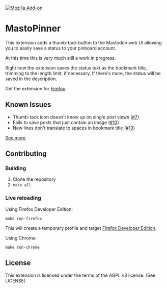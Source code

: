 [![Mozilla Add-on](https://img.shields.io/amo/users/mastopinner?style=flat-square)](https://addons.mozilla.org/en-US/firefox/addon/mastopinner/)

# MastoPinner

This extension adds a thumb-tack button to the Mastodon web UI
allowing you to easily save a status to your pinboard account.

At this time this is very much still a work in progress.

Right now the extension saves the status text as the bookmark title,
trimming to the length limit, if necessary. If there's more, the status
will be saved in the description.

Get the extension for [Firefox][amo].

[amo]:https://addons.mozilla.org/en-US/firefox/addon/mastopinner/

## Known Issues

* Thumb-tack icon doesn't know up on single post views ([#7](https://github.com/prplecake/mastopinner/issues/7))
* Fails to save posts that just contain an image ([#10](https://github.com/prplecake/mastopinner/issues/10))
* New lines don't translate to spaces in bookmark title ([#13](https://github.com/prplecake/mastopinner/issues/13))

[See more](https://github.com/prplecake/mastopinner/issues)

## Contributing

### Building

1. Clone the repository
2. `make all`

### Live reloading

Using Firefox Developer Edition:

```text
make run-firefox
```

This will create a temporary profile and target [Firefox Developer Edition][0].

Using Chrome:

```text
make run-chrome
```

[0]: https://www.mozilla.org/en-US/firefox/developer/

## License

This extension is licensed under the terms of the AGPL v3 license.
(See LICENSE)
